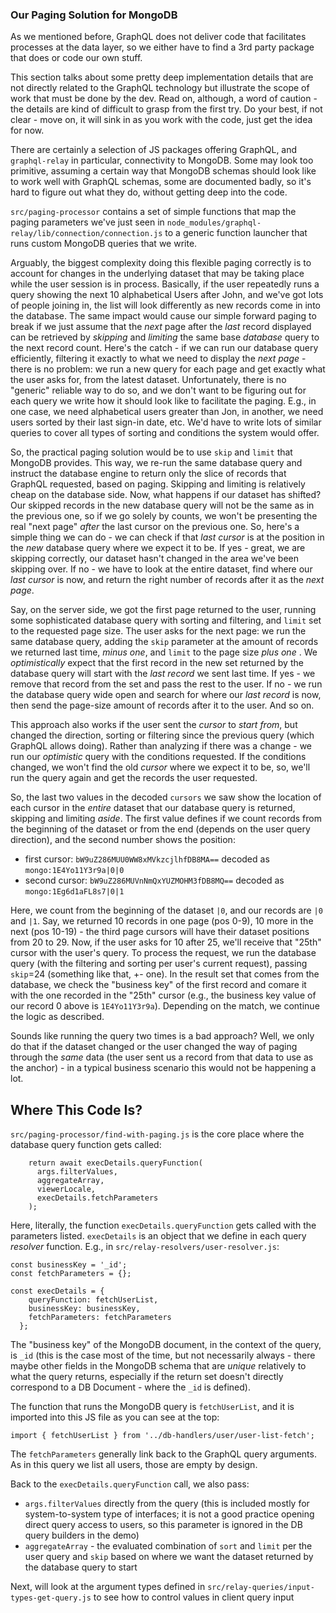 ### Our Paging Solution for MongoDB

As we mentioned before, GraphQL does not deliver code that facilitates processes at the data layer, so we either have to find a 3rd party package that does or code our own stuff.

This section talks about some pretty deep implementation details that are not directly related to the GraphQL technology but illustrate the scope of work that must be done by the dev. Read on, although, a word of caution - the details are kind of difficult to grasp from the first try. Do your best, if not clear - move on, it will sink in as you work with the code, just get the idea for now.

There are certainly a selection of JS packages offering GraphQL, and `graphql-relay` in particular, connectivity to MongoDB. Some may look too primitive, assuming a certain way that MongoDB schemas should look like to work well with GraphQL schemas, some are documented badly, so it's hard to figure out what they do, without getting deep into the code.

`src/paging-processor` contains a set of simple functions that map the paging parameters we've just seen in `node_modules/graphql-relay/lib/connection/connection.js` to a generic function launcher that runs custom MongoDB queries that we write.

Arguably, the biggest complexity doing this flexible paging correctly is to account for changes in the underlying dataset that may be taking place while the user session is in process. Basically, if the user repeatedly runs a query showing the next 10 alphabetical Users after John, and we've got lots of people joining in, the list will look differently as new records come in into the database. The same impact would cause our simple forward paging to break if we just assume that the *next* page after the *last* record displayed can be retrieved by *skipping* and *limiting* the same base *database* query to the next record count. Here's the catch - if we can run our database query efficiently, filtering it exactly to what we need to display the *next page* - there is no problem: we run a new query for each page and get exactly what the user asks for, from the latest dataset. Unfortunately, there is no "generic" reliable way to do so, and we don't want to be figuring out for each query we write how it should look like to facilitate the paging. E.g., in one case, we need alphabetical users greater than Jon, in another, we need users sorted by their last sign-in date, etc. We'd have to write lots of similar queries to cover all types of sorting and conditions the system would offer.

So, the practical paging solution would be to use `skip` and `limit` that MongoDB provides. This way, we re-run the same database query and instruct the database engine to return only the slice of records that GraphQL requested, based on paging. Skipping and limiting is relatively cheap on the database side. Now, what happens if our dataset has shifted? Our skipped records in the new database query will not be the same as in the previous one, so if we go solely by counts, we won't be presenting the real "next page" *after* the last cursor on the previous one. So, here's a simple thing we can do - we can check if that *last cursor* is at the position in the *new* database query where we expect it to be. If yes - great, we are skipping correctly, our dataset hasn't changed in the area we've been skipping over. If no - we have to look at the entire dataset, find where our *last cursor* is now, and return the right number of records after it as the *next page*. 

Say, on the server side, we got the first page returned to the user, running some sophisticated database query with sorting and filtering, and `limit` set to the requested page size. The user asks for the next page: we run the same database query, adding the `skip` parameter at the amount of records we returned last time, *minus one*, and `limit` to the page size *plus one* . We *optimistically* expect that the first record in the new set returned by the database query will start with the *last record* we sent last time. If yes - we remove that record from the set and pass the rest to the user. If no - we run the database query wide open and search for where our *last record* is now, then send the page-size amount of records after it to the user. And so on.

This approach also works if the user sent the *cursor* to *start from*, but changed the direction, sorting or filtering since the previous query (which GraphQL allows doing). Rather than analyzing if there was a change - we run our *optimistic* query with the conditions requested. If the conditions changed, we won't find the old *cursor* where we expect it to be, so, we'll run the query again and get the records the user requested. 

So, the last two values in the decoded `cursors` we saw show the location of each cursor in the *entire* dataset that our database query is returned, skipping and limiting *aside*. The first value defines if we count records from the beginning of the dataset or from the end (depends on the user query direction), and the second number shows the position: 

- first cursor: `bW9uZ286MUU0WW8xMVkzcjlhfDB8MA==` decoded as `mongo:1E4Yo11Y3r9a|0|0`
- second cursor: `bW9uZ286MUVnNmQxYUZMOHM3fDB8MQ==` decoded as `mongo:1Eg6d1aFL8s7|0|1`
 
Here, we count from the beginning of the dataset `|0`, and our records are `|0` and `|1`. Say, we returned 10 records in one page (pos 0-9), 10 more in the next (pos 10-19) - the third page cursors will have their dataset positions from 20 to 29. Now, if the user asks for 10 after 25, we'll receive that "25th" cursor with the user's query. To process the request, we run the database query (with the filtering and sorting per user's current request), passing `skip`=24 (something like that, +- one). In the result set that comes from the database, we check the "business key" of the first record and comare it with the one recorded in the "25th" cursor (e.g., the business key value of our record 0 above is `1E4Yo11Y3r9a`). Depending on the match, we continue the logic as described.

Sounds like running the query two times is a bad approach? Well, we only do that if the dataset changed or the user changed the way of paging through the *same* data (the user sent us a record from that data to use as the anchor) - in a typical business scenario this would not be happening a lot. 

## Where This Code Is?

`src/paging-processor/find-with-paging.js` is the core place where the database query function gets called:
```
    return await execDetails.queryFunction(
      args.filterValues,
      aggregateArray,
      viewerLocale,
      execDetails.fetchParameters
    );
```

Here, literally, the function `execDetails.queryFunction` gets called with the parameters listed. `execDetails` is an object that we define in each query *resolver* function. E.g., in `src/relay-resolvers/user-resolver.js`:

```
const businessKey = '_id';
const fetchParameters = {};

const execDetails = {
    queryFunction: fetchUserList,
    businessKey: businessKey,
    fetchParameters: fetchParameters
  };
```

The "business key" of the MongoDB document, in the context of the query, is `_id` (this is the case most of the time, but not necessarily always - there maybe other fields in the MongoDB schema that are *unique* relatively to what the query returns, especially if the return set doesn't directly correspond to a DB Document - where the `_id` is defined).

The function that runs the MongoDB query is `fetchUserList`, and it is imported into this JS file as you can see at the top:
```
import { fetchUserList } from '../db-handlers/user/user-list-fetch';
```

The `fetchParameters` generally link back to the GraphQL query arguments. As in this query we list all users, those are empty by design.

Back to the `execDetails.queryFunction` call, we also pass:

- `args.filterValues` directly from the query (this is included mostly for system-to-system type of interfaces; it is not a good practice opening direct query access to users, so this parameter is ignored in the DB query builders in the demo)
- `aggregateArray` - the evaluated combination of `sort` and `limit` per the user query and `skip` based on where we want the dataset returned by the database query to start

Next, will look at the argument types defined in `src/relay-queries/input-types-get-query.js` to see how to control values in client query input